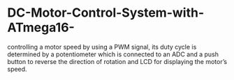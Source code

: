 # DC-Motor-Control-System-with-ATmega16-
controlling a motor speed by using a PWM signal, its duty cycle is determined by a
potentiometer which is connected to an ADC and a push button to reverse the direction of
rotation and LCD for displaying the motor’s speed. 
